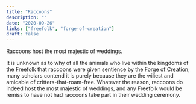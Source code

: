 ```yaml
---
title: "Raccoons"
description: ""
date: "2020-09-26"
links: ["freefolk", "forge-of-creation"]
draft: false
---
```


Raccoons host the most majestic of weddings.

It is unknown as to why of all the animals who live within the kingdoms of the [Freefolk](/notes/freefolk/) that raccoons were given sentience by the [Forge of Creation](/notes/forge-of-creation/); many scholars contend it is purely because they are the wiliest and amicable of critters-that-roam-free.  Whatever the reason, raccoons do indeed host the most majestic of weddings, and any Freefolk would be remiss to have not had raccoons take part in their wedding ceremony.
